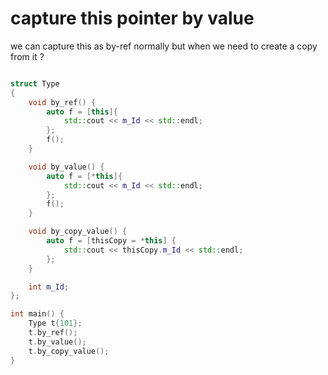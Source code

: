 # capture this pointer by value

we can capture this as by-ref normally but when we need to create a copy from it ?

```c++

struct Type
{
    void by_ref() {
        auto f = [this]{
            std::cout << m_Id << std::endl; 
        };
        f();
    }

    void by_value() {
        auto f = [*this]{
            std::cout << m_Id << std::endl;
        };
        f();
    }

    void by_copy_value() {
        auto f = [thisCopy = *this] {
            std::cout << thisCopy.m_Id << std::endl;
        };
    }

    int m_Id;
};

int main() {
    Type t{101};
    t.by_ref();
    t.by_value();
    t.by_copy_value();
}

```